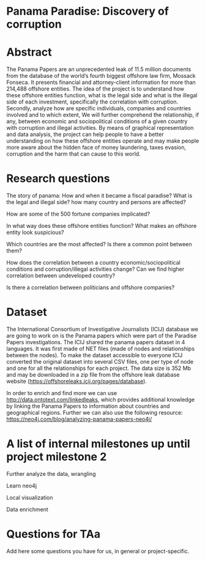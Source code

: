 # Panama Paradise: Discovery of corruption

# Abstract
The Panama Papers are an unprecedented leak of 11.5 million documents from the database of the world’s fourth biggest offshore law firm, Mossack Fonseca. It presents financial and attorney-client information for more than 214,488 offshore entities. The idea of the project is to understand how these offshore entities function, what is the legal side and what is the illegal side of each investment, specifically the correlation with corruption. Secondly, analyze how are specific individuals, companies and countries involved and to which extent, We will further comprehend the relationship, if any, between economic and sociopolitical conditions of a given country with corruption and illegal activities. By means of graphical representation and data analysis, the project can help people to have a better understanding on how these offshore entities operate and may make people more aware about the hidden face of money laundering, taxes evasion, corruption and the harm that can cause to this world.

# Research questions

The story of panama: How and when it became a fiscal paradise? What is the legal and illegal side? how many country and persons are affected?

How are some of the 500 fortune companies implicated? 

In what way does these offshore entities function? What makes an offshore entity look suspicious? 

Which countries are the most affected? Is there a common point between them?

How does the correlation between a country economic/sociopolitical conditions and corruption/illegal activities change? Can we find higher correlation between undeveloped country? 

Is there a correlation between politicians and offshore companies?

# Dataset
The International Consortium of Investigative Journalists (ICIJ) database we are going to work on is the Panama papers which were part of the Paradise Papers investigations.
The ICIJ shared the panama papers dataset in 4 languages. It was first made of NET files (made of nodes and relationships between the nodes). To make the dataset accessible to everyone ICIJ converted the original dataset into several CSV files, one per type of node and one for all the relationships for each project. The data size is 352 Mb and may be downloaded in a zip file from the offshore leak database website (https://offshoreleaks.icij.org/pages/database).

In order to enrich and find more we can use http://data.ontotext.com/linkedleaks, which provides additional knowledge by linking the Panama Papers to information about countries and geographical regions.
Further we can also use the following resource: https://neo4j.com/blog/analyzing-panama-papers-neo4j/


# A list of internal milestones up until project milestone 2
Further analyze the data, wrangling

Learn neo4j

Local visualization

Data enrichment


# Questions for TAa
Add here some questions you have for us, in general or project-specific.
